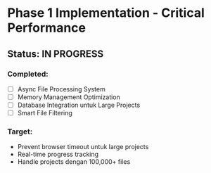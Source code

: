 # Phase 1 Implementation - Critical Performance

## Status: IN PROGRESS

### Completed:
- [ ] Async File Processing System
- [ ] Memory Management Optimization  
- [ ] Database Integration untuk Large Projects
- [ ] Smart File Filtering

### Target:
- Prevent browser timeout untuk large projects
- Real-time progress tracking
- Handle projects dengan 100,000+ files
